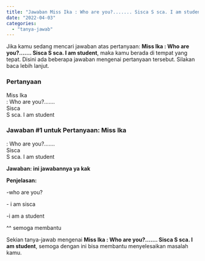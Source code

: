 ```yaml
---
title: "Jawaban Miss Ika : Who are you?....... Sisca S sca. I am student​"
date: "2022-04-03"
categories: 
  - "tanya-jawab"
---
```


Jika kamu sedang mencari jawaban atas pertanyaan: **Miss Ika : Who are you?....... Sisca S sca. I am student​**, maka kamu berada di tempat yang tepat. Disini ada beberapa jawaban mengenai pertanyaan tersebut. Silakan baca lebih lanjut.

### Pertanyaan

Miss Ika  
: Who are you?.......  
Sisca  
S sca. I am student​

### Jawaban #1 untuk Pertanyaan: Miss Ika  
: Who are you?.......  
Sisca  
S sca. I am student​

**Jawaban: ini jawabannya ya kak**

**Penjelasan:**

\-who are you?

\- i am sisca

\-i am a student

^^ semoga membantu

Sekian tanya-jawab mengenai **Miss Ika : Who are you?....... Sisca S sca. I am student​**, semoga dengan ini bisa membantu menyelesaikan masalah kamu.
